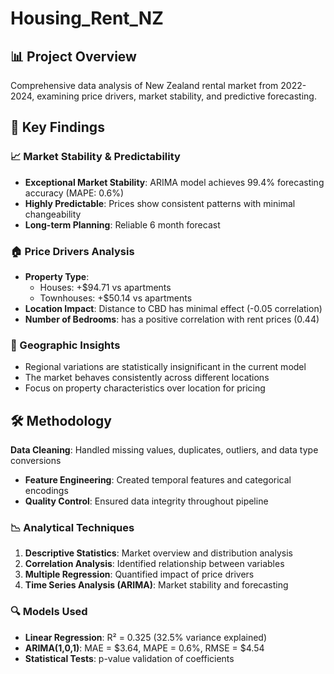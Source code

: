 # Housing_Rent_NZ

## 📊 Project Overview
Comprehensive data analysis of New Zealand rental market from 2022-2024, examining price drivers, market stability, and predictive forecasting.

## 🎯 Key Findings

### 📈 Market Stability & Predictability
- **Exceptional Market Stability**: ARIMA model achieves 99.4% forecasting accuracy (MAPE: 0.6%)
- **Highly Predictable**: Prices show consistent patterns with minimal changeability
- **Long-term Planning**: Reliable 6 month forecast

### 🏠 Price Drivers Analysis
- **Property Type**: 
  - Houses: +$94.71 vs apartments
  - Townhouses: +$50.14 vs apartments
- **Location Impact**: Distance to CBD has minimal effect (-0.05 correlation)
- **Number of Bedrooms**: has a positive correlation with rent prices (0.44)

 ### 📍 Geographic Insights
- Regional variations are statistically insignificant in the current model
- The market behaves consistently across different locations
- Focus on property characteristics over location for pricing

## 🛠 Methodology
 **Data Cleaning**: Handled missing values, duplicates, outliers, and data type conversions
- **Feature Engineering**: Created temporal features and categorical encodings
- **Quality Control**: Ensured data integrity throughout pipeline

### 📉 Analytical Techniques
1. **Descriptive Statistics**: Market overview and distribution analysis
2. **Correlation Analysis**: Identified relationship between variables
3. **Multiple Regression**: Quantified impact of price drivers
4. **Time Series Analysis (ARIMA)**: Market stability and forecasting

### 🔍 Models Used
- **Linear Regression**: R² = 0.325 (32.5% variance explained)
- **ARIMA(1,0,1)**: MAE = $3.64, MAPE = 0.6%, RMSE = $4.54
- **Statistical Tests**: p-value validation of coefficients

